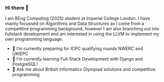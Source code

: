 ### Hi there 👋

I am BEng Computing (2025) student at Imperial College London. I have mainly focussed on Algorithms and Data Structures as I come from a competitive programming background, however I am also branching out into fullstack development and am interested in using the LLVM to implement my own programming language.

- 🔭 I’m currently preparing for ICPC qualifying rounds NWERC and UKIEPC 
- 🌱 I’m currently learning Full-Stack Development with Django and PostgreSQL!
- 💬 Ask me about British Informatics Olympiad solutions and competitive programming
<!--
**Spookiel/Spookiel** is a ✨ _special_ ✨ repository because its `README.md` (this file) appears on your GitHub profile.

Here are some ideas to get you started:



- 👯 I’m looking to collaborate on ...
- 🤔 I’m looking for help with ...

- 📫 How to reach me: ...
- 😄 Pronouns: ...
- ⚡ Fun fact: ...
-->
